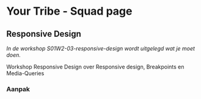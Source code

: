 
# Your Tribe - Squad page

## Responsive Design

_In de workshop S01W2-03-responsive-design wordt uitgelegd wat je moet doen._

Workshop Responsive Design over Responsive design, Breakpoints en Media-Queries

### Aanpak


